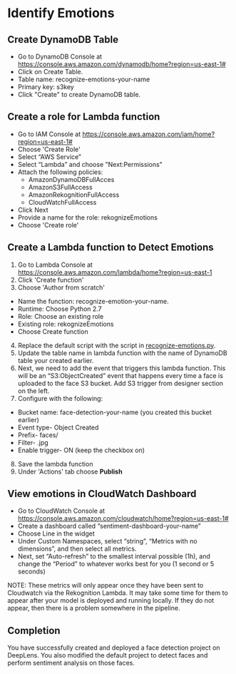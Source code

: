 # Identify Emotions

## Create DynamoDB Table

- Go to DynamoDB Console at https://console.aws.amazon.com/dynamodb/home?region=us-east-1#
- Click on Create Table.
 - Table name: recognize-emotions-your-name
 - Primary key: s3key
- Click "Create" to create DynamoDB table.

## Create a role for Lambda function

- Go to IAM Console at https://console.aws.amazon.com/iam/home?region=us-east-1#
- Choose 'Create Role'
- Select “AWS Service”
- Select “Lambda” and choose "Next:Permissions"
- Attach the following policies:
  - AmazonDynamoDBFullAcces
  - AmazonS3FullAccess
  - AmazonRekognitionFullAccess
  - CloudWatchFullAccess
- Click Next
- Provide a name for the role: rekognizeEmotions
- Choose 'Create role'

## Create a Lambda function to Detect Emotions

1. Go to Lambda Console at https://console.aws.amazon.com/lambda/home?region=us-east-1
2. Click 'Create function'
3. Choose 'Author from scratch'
 - Name the function: recognize-emotion-your-name.  
 - Runtime: Choose Python 2.7
 - Role: Choose an existing role
 - Existing role: rekognizeEmotions
 - Choose Create function
4. Replace the default script with the script in [recognize-emotions.py](rekognize-emotions.py).
5. Update the table name in lambda function with the name of DynamoDB table your created earlier.
6. Next, we need to add the event that triggers this lambda function. This will be an “S3:ObjectCreated” event that happens every time a face is uploaded to the face S3 bucket. Add S3 trigger from designer section on the left.
7. Configure with the following:
 - Bucket name: face-detection-your-name (you created this bucket earlier)
 - Event type- Object Created
 - Prefix- faces/
 - Filter- .jpg
 - Enable trigger- ON (keep the checkbox on)
8. Save the lambda function
9. Under 'Actions' tab choose **Publish**

## View emotions in CloudWatch Dashboard

- Go to CloudWatch Console at https://console.aws.amazon.com/cloudwatch/home?region=us-east-1#
- Create a dashboard called “sentiment-dashboard-your-name”
- Choose Line in the widget
- Under Custom Namespaces, select “string”, “Metrics with no dimensions”, and then select all metrics.
- Next, set “Auto-refresh” to the smallest interval possible (1h), and change the “Period” to whatever works best for you (1 second or 5 seconds)

NOTE: These metrics will only appear once they have been sent to Cloudwatch via the Rekognition Lambda. It may take some time for them to appear after your model is deployed and running locally. If they do not appear, then there is a problem somewhere in the pipeline.

## Completion
You have successfully created and deployed a face detection project on DeepLens. You also modified the default project to detect faces and perform sentiment analysis on those faces.
